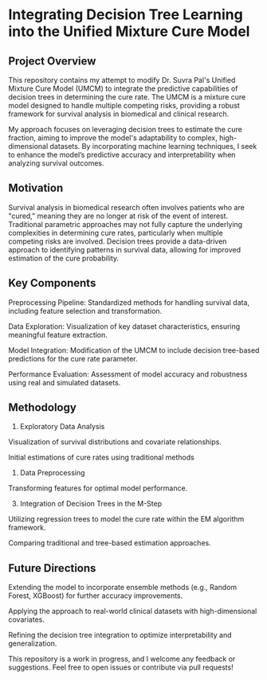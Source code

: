 # Integrating Decision Tree Learning into the Unified Mixture Cure Model

## Project Overview

This repository contains my attempt to modify Dr. Suvra Pal's Unified Mixture Cure Model (UMCM) to integrate the predictive capabilities of decision trees in determining the cure rate. The UMCM is a mixture cure model designed to handle multiple competing risks, providing a robust framework for survival analysis in biomedical and clinical research.

My approach focuses on leveraging decision trees to estimate the cure fraction, aiming to improve the model's adaptability to complex, high-dimensional datasets. By incorporating machine learning techniques, I seek to enhance the model’s predictive accuracy and interpretability when analyzing survival outcomes.

## Motivation

Survival analysis in biomedical research often involves patients who are "cured," meaning they are no longer at risk of the event of interest. Traditional parametric approaches may not fully capture the underlying complexities in determining cure rates, particularly when multiple competing risks are involved. Decision trees provide a data-driven approach to identifying patterns in survival data, allowing for improved estimation of the cure probability.

## Key Components

Preprocessing Pipeline: Standardized methods for handling survival data, including feature selection and transformation.

Data Exploration: Visualization of key dataset characteristics, ensuring meaningful feature extraction.

Model Integration: Modification of the UMCM to include decision tree-based predictions for the cure rate parameter.

Performance Evaluation: Assessment of model accuracy and robustness using real and simulated datasets.

## Methodology

1. Exploratory Data Analysis

Visualization of survival distributions and covariate relationships.

Initial estimations of cure rates using traditional methods

1. Data Preprocessing

Transforming features for optimal model performance.

3. Integration of Decision Trees in the M-Step

Utilizing regression trees to model the cure rate within the EM algorithm framework.

Comparing traditional and tree-based estimation approaches.

## Future Directions

Extending the model to incorporate ensemble methods (e.g., Random Forest, XGBoost) for further accuracy improvements.

Applying the approach to real-world clinical datasets with high-dimensional covariates.

Refining the decision tree integration to optimize interpretability and generalization.


This repository is a work in progress, and I welcome any feedback or suggestions. Feel free to open issues or contribute via pull requests!
